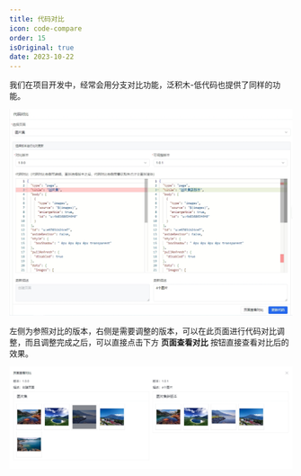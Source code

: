 ```yaml
---
title: 代码对比
icon: code-compare
order: 15
isOriginal: true
date: 2023-10-22
---
```


我们在项目开发中，经常会用分支对比功能，泛积木-低代码也提供了同样的功能。

![代码对比](./images/codeCompare/20231022180157.png)

左侧为参照对比的版本，右侧是需要调整的版本，可以在此页面进行代码对比调整，而且调整完成之后，可以直接点击下方 **页面查看对比** 按钮直接查看对比后的效果。

![页面查看对比弹窗](./images/codeCompare/20231022180236.png)
